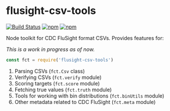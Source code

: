 # flusight-csv-tools

[![Build Status](https://img.shields.io/travis/reichlab/flusight-csv-tools/master.svg?style=flat-square)](https://travis-ci.org/reichlab/flusight-csv-tools)
[![npm](https://img.shields.io/npm/v/flusight-csv-tools.svg?style=flat-square)](https://www.npmjs.com/package/flusight-csv-tools)
[![npm](https://img.shields.io/npm/l/flusight-csv-tools.svg?style=flat-square)](https://www.npmjs.com/package/flusight-csv-tools)

Node toolkit for CDC FluSight format CSVs. Provides features for:

_This is a work in progress as of now._

```js
const fct = require('flusight-csv-tools')
```

1. Parsing CSVs (`fct.Csv` class)
2. Verifying CSVs (`fct.verify` module)
3. Scoring targets (`fct.score` module)
4. Fetching true values (`fct.truth` module)
5. Tools for working with bin distributions (`fct.binUtils` module)
6. Other metadata related to CDC FluSight (`fct.meta` module)
